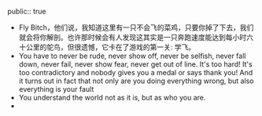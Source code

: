 public:: true

- Fly Bitch，他们说，我知道这里有一只不会飞的菜鸡，只要你掉了下去，我们就会将你解剖。也许那时候会有人发现这其实是一只奔跑速度能达到每小时六十公里的鸵鸟，但很遗憾，它卡在了游戏的第一关: 学飞。
- You have to never be rude, never show off, never be selfish, never fall down, never fail, never show fear, never get out of line. It's too hard! It's too contradictory and nobody gives you a medal or says thank you! And it turns out in fact that not only are you doing everything wrong, but also everything is your fault
- You understand the world not as it is, but as who you are.
-